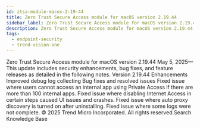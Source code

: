 ```yaml
---
id: ztsa-module-macos-2-19-44
title: Zero Trust Secure Access module for macOS version 2.19.44
sidebar_label: Zero Trust Secure Access module for macOS version 2.19.44
description: Zero Trust Secure Access module for macOS version 2.19.44
tags:
  - endpoint-security
  - trend-vision-one
---
```


 Zero Trust Secure Access module for macOS version 2.19.44 May 5, 2025—This update includes security enhancements, bug fixes, and feature releases as detailed in the following notes. Version 2.19.44 Enhancements Improved debug log collecting Bug fixes and resolved issues Fixed issue where users cannot access an internal app using Private Access if there are more than 100 internal apps. Fixed issue where disabling Internet Access in certain steps caused UI issues and crashes. Fixed issue where auto proxy discovery is turned on after uninstalling. Fixed issue where some logs were not complete. © 2025 Trend Micro Incorporated. All rights reserved.Search Knowledge Base